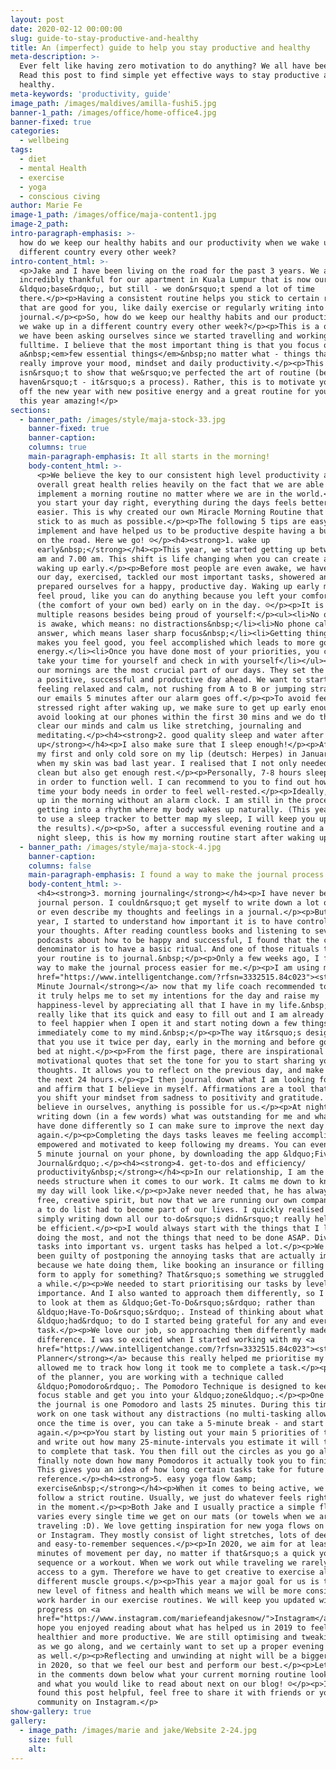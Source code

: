 ```yaml
---
layout: post
date: 2020-02-12 00:00:00
slug: guide-to-stay-productive-and-healthy
title: An (imperfect) guide to help you stay productive and healthy
meta-description: >-
  Ever felt like having zero motivation to do anything? We all have been there.
  Read this post to find simple yet effective ways to stay productive and
  healthy.
meta-keywords: 'productivity, guide'
image_path: /images/maldives/amilla-fushi5.jpg
banner-1_path: /images/office/home-office4.jpg
banner-fixed: true
categories:
  - wellbeing
tags:
  - diet
  - mental Health
  - exercise
  - yoga
  - conscious civing
author: Marie Fe
image-1_path: /images/office/maja-content1.jpg
image-2_path:
intro-paragraph-emphasis: >-
  how do we keep our healthy habits and our productivity when we wake up in a
  different country every other week?
intro-content_html: >-
  <p>Jake and I have been living on the road for the past 3 years. We are
  incredibly thankful for our apartment in Kuala Lumpur that is now our
  &ldquo;base&rdquo;, but still - we don&rsquo;t spend a lot of time
  there.</p><p>Having a consistent routine helps you stick to certain rituals
  that are good for you, like daily exercise or regularly writing into a
  journal.</p><p>So, how do we keep our healthy habits and our productivity when
  we wake up in a different country every other week?</p><p>This is a question
  we have been asking ourselves since we started travelling and working online
  fulltime. I believe that the most important thing is that you focus on
  a&nbsp;<em>few essential things</em>&nbsp;no matter what - things that can
  really improve your mood, mindset and daily productivity.</p><p>This post
  isn&rsquo;t to show that we&rsquo;ve perfected the art of routine (because we
  haven&rsquo;t - it&rsquo;s a process). Rather, this is to motivate you to kick
  off the new year with new positive energy and a great routine for you to make
  this year amazing!</p>
sections:
  - banner_path: /images/style/maja-stock-33.jpg
    banner-fixed: true
    banner-caption:
    columns: true
    main-paragraph-emphasis: It all starts in the morning!
    body-content_html: >-
      <p>We believe the key to our consistent high level productivity and our
      overall great health relies heavily on the fact that we are able to
      implement a morning routine no matter where we are in the world.</p><p>If
      you start your day right, everything during the days feels better and
      easier. This is why created our own Miracle Morning Routine that we try to
      stick to as much as possible.</p><p>The following 5 tips are easy to
      implement and have helped us to be productive despite having a busy life
      on the road. Here we go! ☺</p><h4><strong>1. wake up
      early&nbsp;</strong></h4><p>This year, we started getting up between 5.00
      am and 7.00 am. This shift is life changing when you can create a habit of
      waking up early.</p><p>Before most people are even awake, we have planned
      our day, exercised, tackled our most important tasks, showered and
      prepared ourselves for a happy, productive day. Waking up early makes you
      feel proud, like you can do anything because you left your comfort zone
      (the comfort of your own bed) early on in the day. ☺</p><p>It is great for
      multiple reasons besides being proud of yourself:</p><ul><li>No one else
      is awake, which means: no distractions&nbsp;</li><li>No phone calls to
      answer, which means laser sharp focus&nbsp;</li><li>Getting things done
      makes you feel good, you feel accomplished which leads to more good
      energy.</li><li>Once you have done most of your priorities, you can then
      take your time for yourself and check in with yourself</li></ul><p>To us,
      our mornings are the most crucial part of our days. They set the tone for
      a positive, successful and productive day ahead. We want to start our days
      feeling relaxed and calm, not rushing from A to B or jumping straight into
      our emails 5 minutes after our alarm goes off.</p><p>To avoid feeling
      stressed right after waking up, we make sure to get up early enough, we
      avoid looking at our phones within the first 30 mins and we do things that
      clear our minds and calm us like stretching, journaling and
      meditating.</p><h4><strong>2. good quality sleep and water after waking
      up</strong></h4><p>I also make sure that I sleep enough!</p><p>After I had
      my first and only cold sore on my lip (deutsch: Herpes) in January and
      when my skin was bad last year. I realised that I not only needed to eat
      clean but also get enough rest.</p><p>Personally, 7-8 hours sleep is ideal
      in order to function well. I can recommend to you to find out how much
      time your body needs in order to feel well-rested.</p><p>Ideally, you wake
      up in the morning without an alarm clock. I am still in the process of
      getting into a rhythm where my body wakes up naturally. (This year I plan
      to use a sleep tracker to better map my sleep, I will keep you updated on
      the results).</p><p>So, after a successful evening routine and a good
      night sleep, this is how my morning routine start after waking up.</p>
  - banner_path: /images/style/maja-stock-4.jpg
    banner-caption:
    columns: false
    main-paragraph-emphasis: I found a way to make the journal process easier for me
    body-content_html: >-
      <h4><strong>3. morning journaling</strong></h4><p>I have never been a big
      journal person. I couldn&rsquo;t get myself to write down a lot of things
      or even describe my thoughts and feelings in a journal.</p><p>But last
      year, I started to understand how important it is to have control over
      your thoughts. After reading countless books and listening to several
      podcasts about how to be happy and successful, I found that the common
      denominator is to have a basic ritual. And one of those rituals to add to
      your routine is to journal.&nbsp;</p><p>Only a few weeks ago, I found a
      way to make the journal process easier for me.</p><p>I am using my <a
      href="https://www.intelligentchange.com/?rfsn=3332515.84c023"><strong>Five
      Minute Journal</strong></a> now that my life coach recommended to me, and
      it truly helps me to set my intentions for the day and raise my
      happiness-level by appreciating all that I have in my life.&nbsp;</p><p>I
      really like that its quick and easy to fill out and I am already starting
      to feel happier when I open it and start noting down a few things that
      immediately come to my mind.&nbsp;</p><p>The way it&rsquo;s designed is
      that you use it twice per day, early in the morning and before going to
      bed at night.</p><p>From the first page, there are inspirational &amp;
      motivational quotes that set the tone for you to start sharing your
      thoughts. It allows you to reflect on the previous day, and make goals for
      the next 24 hours.</p><p>I then journal down what I am looking forward to
      and affirm that I believe in myself. Affirmations are a tool that can help
      you shift your mindset from sadness to positivity and gratitude. When we
      believe in ourselves, anything is possible for us.</p><p>At night, I like
      writing down (in a few words) what was outstanding for me and what I could
      have done differently so I can make sure to improve the next day and try
      again.</p><p>Completing the days tasks leaves me feeling accomplished,
      empowered and motivated to keep following my dreams. You can even use the
      5 minute journal on your phone, by downloading the app &ldquo;Five minute
      Journal&rdquo;.</p><h4><strong>4. get-to-dos and efficiency/
      productivity&nbsp;</strong></h4><p>In our relationship, I am the one who
      needs structure when it comes to our work. It calms me down to know what
      my day will look like.</p><p>Jake never needed that, he has always been a
      free, creative spirit, but now that we are running our own company, having
      a to do list had to become part of our lives. I quickly realised that
      simply writing down all our to-do&rsquo;s didn&rsquo;t really help us to
      be efficient.</p><p>I would always start with the things that I liked
      doing the most, and not the things that need to be done ASAP. Dividing our
      tasks into important vs. urgent tasks has helped a lot.</p><p>We have all
      been guilty of postponing the annoying tasks that are actually important,
      because we hate doing them, like booking an insurance or filling out a big
      form to apply for something? That&rsquo;s something we struggled with for
      a while.</p><p>We needed to start prioritising our tasks by level of
      importance. And I also wanted to approach them differently, so I started
      to look at them as &ldquo;Get-To-Do&rsquo;s&rdquo; rather than
      &ldquo;Have-To-Do&rsquo;s&rdquo;. Instead of thinking about what I
      &ldquo;had&rdquo; to do I started being grateful for any and every
      task.</p><p>We love our job, so approaching them differently made a huge
      difference. I was so excited when I started working with my <a
      href="https://www.intelligentchange.com/?rfsn=3332515.84c023"><strong>Productivity
      Planner</strong></a> because this really helped me prioritise my tasks and
      allowed me to track how long it took me to complete a task.</p><p>Inside
      of the planner, you are working with a technique called
      &ldquo;Pomodoro&rdquo;. The Pomodoro Technique is designed to keep your
      focus stable and get you into your &ldquo;zone&ldquo;.</p><p>One circle on
      the journal is one Pomodoro and lasts 25 minutes. During this time, you
      work on one task without any distractions (no multi-tasking allowed!) and
      once the time is over, you can take a 5-minute break - and start all over
      again.</p><p>You start by listing out your main 5 priorities of the day
      and write out how many 25-minute-intervals you estimate it will take you
      to complete that task. You then fill out the circles as you go along, and
      finally note down how many Pomodoros it actually took you to finish it.
      This gives you an idea of how long certain tasks take for future
      reference.</p><h4><strong>5. easy yoga flow &amp;
      exercise&nbsp;</strong></h4><p>When it comes to being active, we don't
      follow a strict routine. Usually, we just do whatever feels right for us
      in the moment.</p><p>Both Jake and I usually practice a simple flow that
      varies every single time we get on our mats (or towels when we are
      traveling :D). We love getting inspiration for new yoga flows on YouTube
      or Instagram. They mostly consist of light stretches, lots of deep breaths
      and easy-to-remember sequences.</p><p>In 2020, we aim for at least 20
      minutes of movement per day, no matter if that&rsquo;s a quick yoga
      sequence or a workout. When we work out while traveling we rarely have
      access to a gym. Therefore we have to get creative to exercise all the
      different muscle groups.</p><p>This year a major goal for us is to reach a
      new level of fitness and health which means we will be more consistent and
      work harder in our exercise routines. We will keep you updated with our
      progress on <a
      href="https://www.instagram.com/mariefeandjakesnow/">Instagram</a>.</p><p>We
      hope you enjoyed reading about what has helped us in 2019 to feel happier,
      healthier and more productive. We are still optimising and tweaking things
      as we go along, and we certainly want to set up a proper evening routine
      as well.</p><p>Reflecting and unwinding at night will be a bigger priority
      in 2020, so that we feel our best and perform our best.</p><p>Let us know
      in the comments down below what your current morning routine looks like,
      and what you would like to read about next on our blog! ☺</p><p>If you
      found this post helpful, feel free to share it with friends or your
      community on Instagram.</p>
show-gallery: true
gallery:
  - image_path: /images/marie and jake/Website 2-24.jpg
    size: full
    alt:
---
```

